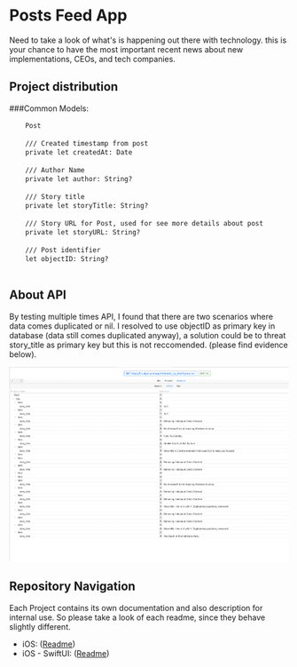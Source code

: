 # Posts Feed App

Need to take a look of what's is happening out there with technology. this is your chance to have the most important  recent news about new implementations, CEOs, and tech companies.

## Project distribution

###Common Models:

```
	Post

    /// Created timestamp from post
    private let createdAt: Date
    
    /// Author Name
    private let author: String?
    
    /// Story title
    private let storyTitle: String?
    
    /// Story URL for Post, used for see more details about post
    private let storyURL: String?
    
    /// Post identifier
    let objectID: String?
	
```

About API
-

By testing multiple times API, I found that there are two scenarios where data comes duplicated or nil. I resolved to use objectID as primary key in database (data still comes duplicated anyway), a solution could be to threat story_title as primary key but this is not reccomended. (please find evidence below).

![GitHub Logo](Duplicates_Evidence.jpg)


Repository Navigation
-
Each Project contains its own documentation and also description for internal use. So please take a look of each readme, since they behave slightly different.

- iOS: ([Readme](https://github.com/bolivarbryan/PostFeedClients/tree/main/iOS))
- iOS - SwiftUI: ([Readme](https://github.com/bolivarbryan/PostFeedClients/tree/main/iOS-SwiftUI))
